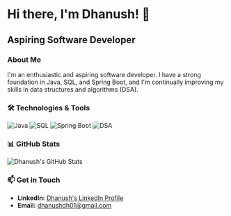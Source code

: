 # Hi there, I'm Dhanush! 👋

## Aspiring Software Developer

### About Me

I'm an enthusiastic and aspiring software developer. I have a strong foundation in Java, SQL, and Spring Boot, and I'm continually improving my skills in data structures and algorithms (DSA).

### 🛠️ Technologies & Tools

![Java](https://img.shields.io/badge/Java-ED8B00?style=for-the-badge&logo=java&logoColor=white)
![SQL](https://img.shields.io/badge/SQL-4479A1?style=for-the-badge&logo=sql&logoColor=white)
![Spring Boot](https://img.shields.io/badge/Spring_Boot-6DB33F?style=for-the-badge&logo=spring-boot&logoColor=white)
![DSA](https://img.shields.io/badge/DSA-008080?style=for-the-badge&logo=algolia&logoColor=white)

### 📊 GitHub Stats

![Dhanush's GitHub Stats](https://github-readme-stats.vercel.app/api?username=dhanushdh01&show_icons=true&theme=radical)

### 📫 Get in Touch

- **LinkedIn:** [Dhanush's LinkedIn Profile](https://www.linkedin.com/in/dhanush-s-554873243)
- **Email:** dhanushdh01@gmail.com
